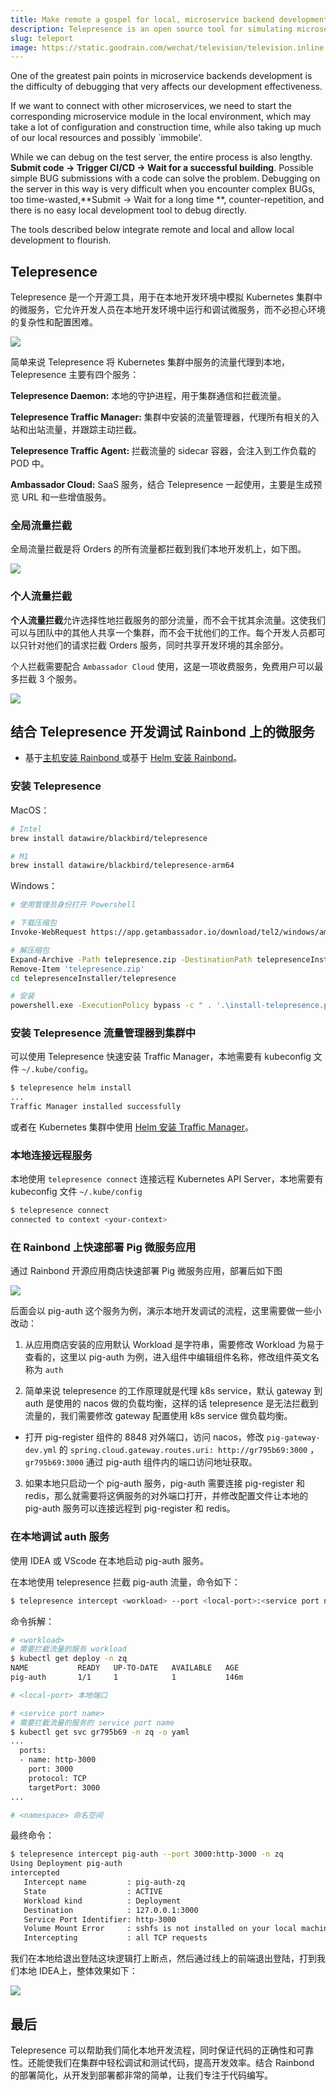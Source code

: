 ```yaml
---
title: Make remote a gospel for local, microservice backend development
description: Telepresence is an open source tool for simulating microservices in the Kubernetes cluster in a local development environment that allows developers to run and debug microservices in a local development environment without fear of the complexity of the environment and difficult configuration
slug: teleport
image: https://static.goodrain.com/wechat/television/television.inline.png
---
```


One of the greatest pain points in microservice backends development is the difficulty of debugging that very affects our development effectiveness.

If we want to connect with other microservices, we need to start the corresponding microservice module in the local environment, which may take a lot of configuration and construction time, while also taking up much of our local resources and possibly \`immobile'.

While we can debug on the test server, the entire process is also lengthy. **Submit code -> Trigger CI/CD -> Wait for a successful building**. Possible simple BUG submissions with a code can solve the problem. Debugging on the server in this way is very difficult when you encounter complex BUGs, too time-wasted,\*\*Submit -> Wait for a long time \*\*, counter-repetition, and there is no easy local development tool to debug directly.

The tools described below integrate remote and local and allow local development to flourish.

<!--truncate-->

## Telepresence

Telepresence 是一个开源工具，用于在本地开发环境中模拟 Kubernetes 集群中的微服务，它允许开发人员在本地开发环境中运行和调试微服务，而不必担心环境的复杂性和配置困难。

![](https://static.goodrain.com/wechat/telepresence/telepresence-architecture.inline.png)

简单来说 Telepresence 将 Kubernetes 集群中服务的流量代理到本地，Telepresence 主要有四个服务：

**Telepresence Daemon:** 本地的守护进程，用于集群通信和拦截流量。

**Telepresence Traffic Manager:** 集群中安装的流量管理器，代理所有相关的入站和出站流量，并跟踪主动拦截。

**Telepresence Traffic Agent:** 拦截流量的 sidecar 容器，会注入到工作负载的 POD 中。

**Ambassador Cloud:** SaaS 服务，结合 Telepresence 一起使用，主要是生成预览 URL 和一些增值服务。

### 全局流量拦截

全局流量拦截是将 Orders 的所有流量都拦截到我们本地开发机上，如下图。

![](https://static.goodrain.com/wechat/telepresence/global.png)

### 个人流量拦截

**个人流量拦截**允许选择性地拦截服务的部分流量，而不会干扰其余流量。这使我们可以与团队中的其他人共享一个集群，而不会干扰他们的工作。每个开发人员都可以只针对他们的请求拦截 Orders 服务，同时共享开发环境的其余部分。

个人拦截需要配合 `Ambassador Cloud` 使用，这是一项收费服务，免费用户可以最多拦截 3 个服务。

![](https://static.goodrain.com/wechat/telepresence/ind.png)

## 结合 Telepresence 开发调试 Rainbond 上的微服务

- 基于[主机安装 Rainbond ](https://www.rainbond.com/docs/installation/install-with-ui/)或基于 [Helm 安装 Rainbond](https://www.rainbond.com/docs/installation/install-with-helm/)。

### 安装 Telepresence

MacOS：

```bash
# Intel
brew install datawire/blackbird/telepresence

# M1
brew install datawire/blackbird/telepresence-arm64
```

Windows：

```bash
# 使用管理员身份打开 Powershell

# 下载压缩包
Invoke-WebRequest https://app.getambassador.io/download/tel2/windows/amd64/latest/telepresence.zip -OutFile telepresence.zip

# 解压缩包
Expand-Archive -Path telepresence.zip -DestinationPath telepresenceInstaller/telepresence
Remove-Item 'telepresence.zip'
cd telepresenceInstaller/telepresence

# 安装
powershell.exe -ExecutionPolicy bypass -c " . '.\install-telepresence.ps1';"
```

### 安装 Telepresence 流量管理器到集群中

可以使用 Telepresence 快速安装 Traffic Manager，本地需要有 kubeconfig 文件 `~/.kube/config`。

```bash
$ telepresence helm install
...
Traffic Manager installed successfully
```

或者在 Kubernetes 集群中使用 [Helm 安装 Traffic Manager](https://www.getambassador.io/docs/telepresence/latest/install/helm)。

### 本地连接远程服务

本地使用 `telepresence connect` 连接远程 Kubernetes API Server，本地需要有 kubeconfig 文件 `~/.kube/config`

```bash
$ telepresence connect
connected to context <your-context>
```

### 在 Rainbond 上快速部署 Pig 微服务应用

通过 Rainbond 开源应用商店快速部署 Pig 微服务应用，部署后如下图

![](https://static.goodrain.com/wechat/telepresence/rainbond-pig.png)

后面会以 pig-auth 这个服务为例，演示本地开发调试的流程，这里需要做一些小改动：

1. 从应用商店安装的应用默认 Workload 是字符串，需要修改 Workload 为易于查看的，这里以 pig-auth 为例，进入组件中编辑组件名称，修改组件英文名称为 `auth`

2. 简单来说 telepresence 的工作原理就是代理 k8s service，默认 gateway 到 auth 是使用的 nacos 做的负载均衡，这样的话 telepresence 是无法拦截到流量的，我们需要修改 gateway 配置使用 k8s service 做负载均衡。

  - 打开 pig-register 组件的 8848 对外端口，访问 nacos，修改 `pig-gateway-dev.yml` 的 `spring.cloud.gateway.routes.uri: http://gr795b69:3000` ，`gr795b69:3000` 通过 pig-auth 组件内的端口访问地址获取。

3. 如果本地只启动一个 pig-auth 服务，pig-auth 需要连接 pig-register 和 redis，那么就需要将这俩服务的对外端口打开，并修改配置文件让本地的 pig-auth 服务可以连接远程到 pig-register 和 redis。

### 在本地调试 auth 服务

使用 IDEA 或 VScode 在本地启动 pig-auth 服务。

在本地使用 telepresence 拦截 pig-auth 流量，命令如下：

```bash
$ telepresence intercept <workload> --port <local-port>:<service port name> -n <namespace>
```

命令拆解：

```bash
# <workload>
# 需要拦截流量的服务 workload
$ kubectl get deploy -n zq
NAME           READY   UP-TO-DATE   AVAILABLE   AGE
pig-auth       1/1     1            1           146m

# <local-port> 本地端口

# <service port name>
# 需要拦截流量的服务的 service port name
$ kubectl get svc gr795b69 -n zq -o yaml
...
  ports:
  - name: http-3000
    port: 3000
    protocol: TCP
    targetPort: 3000
...

# <namespace> 命名空间
```

最终命令：

```bash
$ telepresence intercept pig-auth --port 3000:http-3000 -n zq
Using Deployment pig-auth
intercepted
   Intercept name         : pig-auth-zq
   State                  : ACTIVE
   Workload kind          : Deployment
   Destination            : 127.0.0.1:3000
   Service Port Identifier: http-3000
   Volume Mount Error     : sshfs is not installed on your local machine
   Intercepting           : all TCP requests
```

我们在本地给退出登陆这块逻辑打上断点，然后通过线上的前端退出登陆，打到我们本地 IDEA上，整体效果如下：

![](https://static.goodrain.com/wechat/telepresence/telepresence-debug.gif)

## 最后

Telepresence 可以帮助我们简化本地开发流程，同时保证代码的正确性和可靠性。还能使我们在集群中轻松调试和测试代码，提高开发效率。结合 Rainbond 的部署简化，从开发到部署都非常的简单，让我们专注于代码编写。

